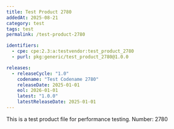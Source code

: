 ```yaml
---
title: Test Product 2780
addedAt: 2025-08-21
category: test
tags: test
permalink: /test-product-2780

identifiers:
  - cpe: cpe:2.3:a:testvendor:test_product_2780
  - purl: pkg:generic/test_product_2780@1.0.0

releases:
  - releaseCycle: "1.0"
    codename: "Test Codename 2780"
    releaseDate: 2025-01-01
    eol: 2026-01-01
    latest: "1.0.0"
    latestReleaseDate: 2025-01-01
---
```


This is a test product file for performance testing. Number: 2780
